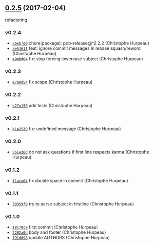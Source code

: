 <a name="0.2.5"></a>
## [0.2.5](https://github.com/kometjs/komet-karma/compare/v0.2.4...v0.2.5) (2017-02-04)

refactoring


### v0.2.4

- [`abebfd0`](https://github.com/komet/komet-karma/commit/abebfd0e3d1d9a9bb716a33f5e29b0bc50c8f932) chore(package): pob-release@^2.2.2 (Christophe Hurpeau)
- [`ae53611`](https://github.com/komet/komet-karma/commit/ae5361192b3dbf61324eb1af141ea93ee90f2b95) feat: ignore commit messages in rebase squash/reword (Christophe Hurpeau)
- [`a9abd04`](https://github.com/komet/komet-karma/commit/a9abd041c1867d0102fac3757932e5805791e019) fix: stop forcing lowercase subject (Christophe Hurpeau)

### v0.2.3

- [`e7a8d54`](https://github.com/komet/komet-karma/commit/e7a8d54218c5cbfba02a255f302fcbef23f06e2c) fix scope (Christophe Hurpeau)

### v0.2.2

- [`b27a150`](https://github.com/komet/komet-karma/commit/b27a1505a95209626b11f20628dfae2998ffbe6c) add tests (Christophe Hurpeau)

### v0.2.1

- [`b1a2530`](https://github.com/komet/komet-karma/commit/b1a25303ce6d19ac51959d200f4b90a8bb1587c3) fix: undefined message (Christophe Hurpeau)

### v0.2.0

- [`551e26d`](https://github.com/komet/komet-karma/commit/551e26d88ded75254a19b63b2e222e017b911ac6) do not ask questions if first line respects karma (Christophe Hurpeau)

### v0.1.2

- [`f1ace64`](https://github.com/komet/komet-karma/commit/f1ace6441e231fdaf36b222ca678c56ba865520e) fix double space in commit (Christophe Hurpeau)

### v0.1.1

- [`30359f9`](https://github.com/komet/komet-karma/commit/30359f965bc74d589e843eddec6bd3ec1745d140) try to parse subject in firstline (Christophe Hurpeau)

### v0.1.0

- [`18c70c8`](https://github.com/komet/komet-karma/commit/18c70c857032378789aa942c43e7a6d2cc113c75) first commit (Christophe Hurpeau)
- [`2202a0d`](https://github.com/komet/komet-karma/commit/2202a0d1971098accb3c552a083ef9c1fe813d36) body and footer (Christophe Hurpeau)
- [`191d098`](https://github.com/komet/komet-karma/commit/191d09824e1325b5579d3b3e264146f0c68f9817) update AUTHORS (Christophe Hurpeau)
